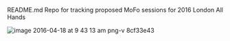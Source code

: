 README.md
Repo for tracking proposed MoFo sessions for 2016 London All Hands 

![image 2016-04-18 at 9 43 13 am png-v 8cf33e43](https://cloud.githubusercontent.com/assets/53411/14726105/d770fca6-07ed-11e6-884d-bffe09b51600.png)
